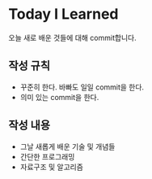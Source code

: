 Today I Learned
===============

오늘 새로 배운 것들에 대해 commit합니다.


## 작성 규칙
* 꾸준히 한다. 바빠도 일일 commit을 한다.
* 의미 있는 commit을 한다.

## 작성 내용
* 그날 새롭게 배운 기술 및 개념들
* 간단한 프로그래밍
* 자료구조 및 알고리즘
